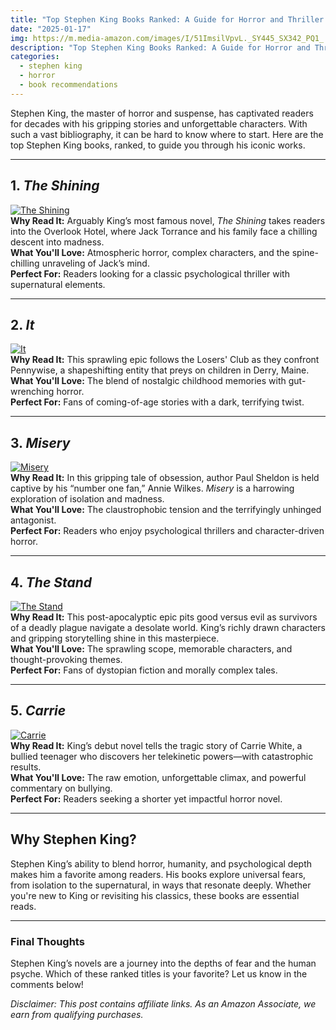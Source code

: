 ```yaml
---
title: "Top Stephen King Books Ranked: A Guide for Horror and Thriller Fans"
date: "2025-01-17"
img: https://m.media-amazon.com/images/I/51ImsilVpvL._SY445_SX342_PQ1_.jpg
description: "Top Stephen King Books Ranked: A Guide for Horror and Thriller Fans"
categories: 
  - stephen king
  - horror
  - book recommendations
---
```


Stephen King, the master of horror and suspense, has captivated readers for decades with his gripping stories and unforgettable characters. With such a vast bibliography, it can be hard to know where to start. Here are the top Stephen King books, ranked, to guide you through his iconic works.

---

## 1. *The Shining*  
[![The Shining](https://m.media-amazon.com/images/I/51ImsilVpvL._SY445_SX342_PQ1_.jpg)](https://amzn.to/4jlyBoX)  
**Why Read It:** Arguably King’s most famous novel, *The Shining* takes readers into the Overlook Hotel, where Jack Torrance and his family face a chilling descent into madness.  
**What You'll Love:** Atmospheric horror, complex characters, and the spine-chilling unraveling of Jack’s mind.  
**Perfect For:** Readers looking for a classic psychological thriller with supernatural elements.

---

## 2. *It*  
[![It](https://m.media-amazon.com/images/I/719CalwMtfL._SY522_.jpg)](https://amzn.to/4alVy7E)  
**Why Read It:** This sprawling epic follows the Losers' Club as they confront Pennywise, a shapeshifting entity that preys on children in Derry, Maine.  
**What You'll Love:** The blend of nostalgic childhood memories with gut-wrenching horror.  
**Perfect For:** Fans of coming-of-age stories with a dark, terrifying twist.

---

## 3. *Misery*  
[![Misery](https://m.media-amazon.com/images/I/51SSlC2WctL._SY445_SX342_PQ1_.jpg)](https://amzn.to/4g94oXn)  
**Why Read It:** In this gripping tale of obsession, author Paul Sheldon is held captive by his “number one fan,” Annie Wilkes. *Misery* is a harrowing exploration of isolation and madness.  
**What You'll Love:** The claustrophobic tension and the terrifyingly unhinged antagonist.  
**Perfect For:** Readers who enjoy psychological thrillers and character-driven horror.

---

## 4. *The Stand*  
[![The Stand](https://m.media-amazon.com/images/I/41M5nekhDNL._SY445_SX342_PQ1_.jpg)](https://amzn.to/3PDlpye)  
**Why Read It:** This post-apocalyptic epic pits good versus evil as survivors of a deadly plague navigate a desolate world. King’s richly drawn characters and gripping storytelling shine in this masterpiece.  
**What You'll Love:** The sprawling scope, memorable characters, and thought-provoking themes.  
**Perfect For:** Fans of dystopian fiction and morally complex tales.

---

## 5. *Carrie*  
[![Carrie](https://m.media-amazon.com/images/I/51dD-nk6mmL._SY445_SX342_PQ1_.jpg)](https://amzn.to/4jikbWTk)  
**Why Read It:** King’s debut novel tells the tragic story of Carrie White, a bullied teenager who discovers her telekinetic powers—with catastrophic results.  
**What You'll Love:** The raw emotion, unforgettable climax, and powerful commentary on bullying.  
**Perfect For:** Readers seeking a shorter yet impactful horror novel.

---

## Why Stephen King?  
Stephen King’s ability to blend horror, humanity, and psychological depth makes him a favorite among readers. His books explore universal fears, from isolation to the supernatural, in ways that resonate deeply. Whether you're new to King or revisiting his classics, these books are essential reads.

---

### Final Thoughts  
Stephen King’s novels are a journey into the depths of fear and the human psyche. Which of these ranked titles is your favorite? Let us know in the comments below!

*Disclaimer: This post contains affiliate links. As an Amazon Associate, we earn from qualifying purchases.*
